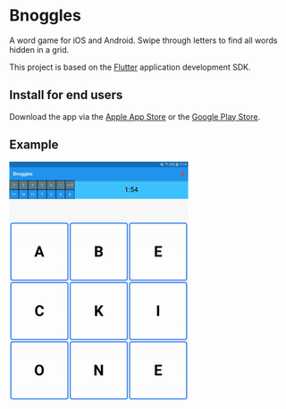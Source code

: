 # Bnoggles

A word game for iOS and Android. Swipe through letters to find all words hidden in a grid.

This project is based on the [Flutter](https://flutter.io/) application development SDK.

## Install for end users

Download the app via the [Apple App Store](https://itunes.apple.com/us/app/bnoggles/id1442341488) or the [Google Play Store](https://play.google.com/store/apps/details?id=com.github.bennorichters.bnoggles).

## Example

![dutch-game](/readme/nl.gif)
